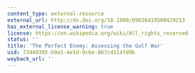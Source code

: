 ```yaml
---
content_type: external-resource
external_url: http://dx.doi.org/10.1080/09636419508429253
has_external_license_warning: true
license: https://en.wikipedia.org/wiki/All_rights_reserved
status: ''
title: 'The Perfect Enemy: Assessing the Gulf War'
uid: 73449395-b9a1-4e1d-9c6e-8b7cd114fd9b
wayback_url: ''
---
```

